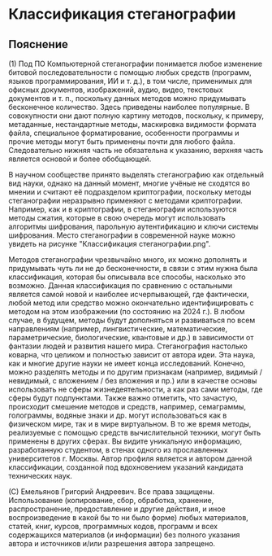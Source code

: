 <h1>Классификация стеганографии</h1>

<h2>Пояснение</h2>

(1) Под ПО Компьютерной стеганографии понимается любое изменение битовой последовательности с помощью любых средств (программ, языков программирования, ИИ и т. д.), в том числе, применимых для офисных документов, изображений, аудио, видео, текстовых документов и т. п., поскольку данных методов можно придумывать бесконечное количество. Здесь приведены наиболее популярные. В совокупности они дают полную картину методов, поскольку, к примеру, метаданные, нестандартные методы, маскировка видимости формата файла, специальное форматирование, особенности программы и прочие методы могут быть применены почти для любого файла. Следовательно нижняя часть не обязательна к указанию, верхняя часть является основой и более обобщающей.

В научном сообществе принято выделять стеганографию как отдельный вид науки, однако на данный момент, многие учёные не сходятся во мнении и считают её подразделом криптографии, поскольку методы стеганографии неразрывно применяют с методами криптографии. Например, как и в криптографии, в стеганографии используются методы сжатия, которые в свою очередь могут использовать алгоритмы шифрования, парольную аутентификацию и ключи системы шифрования. Место стеганографии в современной науке можно увидеть на рисунке "Классификация стеганографии.png".

Методов стеганографии чрезвычайно много, их можно дополнять и придумывать чуть ли не до бесконечности, в связи с этим нужна была классификация, которая бы описывала все способы, насколько это возможно. Данная классификация по сравнению с остальными является самой новой и наиболее исчерпывающей, где фактически, любой метод или средство можно окончательно идентифицировать с методом на этом изображении (по состоянию на 2024 г.). В любом случае, в будущем, методы будут дополняться и развиваться по всем направлениям (например, лингвистические, математические, параметрические, биологические, квантовые и др.) в зависимости от фантазии людей и развития нашего мира. Стеганография настолько коварна, что целиком и полностью зависит от автора идеи. Эта наука, как и многие другие науки не имеет конца исследований. Конечно, можно разделять методы и по другим признакам (например, видимый / невидимый, с вложением / без вложения и пр.) или в качестве основы использовать не сферы жизнедеятельности, а как раз сами методы, где сферы будут подпунктами. Также важно отметить, что зачастую, происходит смешение методов и средств, например, семаграммы, голограммы, водяные знаки и др. могут использоваться как в физическом мире, так и в мире виртуальном. В то же время методы, реализуемые с помощью средств вычислительной техники, могут быть применены в других сферах. Вы видите уникальную информацию, разработанную студентом, в стенах одного из прославленных университетов г. Москвы. Автор профиля является и автором данной классификации, созданной под вдохновением указаний кандидата технических наук.

(С) Емельянов Григорий Андреевич. Все права защищены. Использование (копирование, сбор, обработка, хранение, распространение, предоставление и другие действия, и иное воспроизведение в какой бы то ни было форме) любых материалов, статей, книг, курсов, программных кодов, программ и всех содержащихся материалов (и информации) без полного указания автора и источников и/или разрешения автора запрещено.
